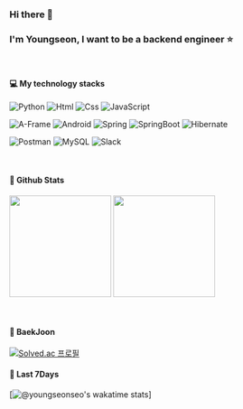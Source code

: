 ### Hi there 👋
### I'm Youngseon, I want to be a backend engineer :star:
</br>

#### :computer: My technology stacks
<p>
    <img alt="Python" src ="https://img.shields.io/badge/Python-3776AB.svg?&style=for-the-badge&logo=Python&logoColor=white"/>
    <img alt="Html" src ="https://img.shields.io/badge/HTML5-E34F26.svg?&style=for-the-badge&logo=HTML5&logoColor=white"/> 
    <img alt="Css" src ="https://img.shields.io/badge/CSS3-1572B6.svg?&style=for-the-badge&logo=CSS3&logoColor=white"/> 
    <img alt="JavaScript" src ="https://img.shields.io/badge/JavaScriipt-F7DF1E.svg?&style=for-the-badge&logo=JavaScript&logoColor=black"/>
</p> 
<p>
    <img alt="A-Frame" src ="https://img.shields.io/badge/AFrame-EF2D5E.svg?&style=for-the-badge&logo=A-Frame&logoColor=white"/> 
    <img alt="Android" src ="https://img.shields.io/badge/Android-3DDC84.svg?&style=for-the-badge&logo=Android&logoColor=black"/>
    <img alt="Spring" src="https://img.shields.io/badge/Spring-6DB33F?style=for-the-badge&logo=Spring&logoColor=white">
    <img alt="SpringBoot" src="https://img.shields.io/badge/SpringBoot-6DB33F?style=for-the-badge&logo=SpringBoot&logoColor=white">
    <img alt="Hibernate" src="https://img.shields.io/badge/Hibernate-59666C?style=for-the-badge&logo=Hibernate&logoColor=white">
</p>
<p>
    <img alt="Postman" src="https://img.shields.io/badge/Postman-FF6C37?style=for-the-badge&logo=Spring&logoColor=white">
    <img alt="MySQL" src="https://img.shields.io/badge/MySQL-4479A1?style=for-the-badge&logo=MySQL&logoColor=white">
    <img alt="Slack" src="https://img.shields.io/badge/Slack-4A154B?style=for-the-badge&logo=Slack&logoColor=white">
</P>
</br>

#### 📕 Github Stats
<p>
  <img height="180em" src="https://github-readme-stats.vercel.app/api?username=youngseonseo&show_icons=true&include_all_commits=true&bg_color=30,e96443,904e95&title_color=fff&text_color=fff">
  <img height="180em" src="https://github-readme-stats.vercel.app/api/top-langs/?username=youngseonseo&layout=compact&bg_color=30,e96443,904e95&title_color=fff&text_color=fff">
</p>
</br>

#### 📙 BaekJoon
[![Solved.ac 프로필](http://mazassumnida.wtf/api/v2/generate_badge?boj=sue000731)](https://solved.ac/sue000731)
</br>

#### 📒 Last 7Days
[![@youngseonseo's wakatime stats](https://github-readme-stats.vercel.app/api/wakatime?username=@youngseonseo)]
